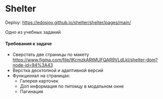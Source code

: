 # Shelter

Deploy: https://edosjoy.github.io/shelter/shelter/pages/main/

Одно из учебных заданий

#### Требования к задаче
* Сверстать две страницы по макету https://www.figma.com/file/tKcmzkARtMUFQAR9VLdLkl/shelter-dom?node-id=94%3A43
* Верстка десктопной и адаптивной версий
* Функционал на страницах:
  * Галерея карточек
  * Доп информация по питомцу в модальном окне
  * Пагинация
